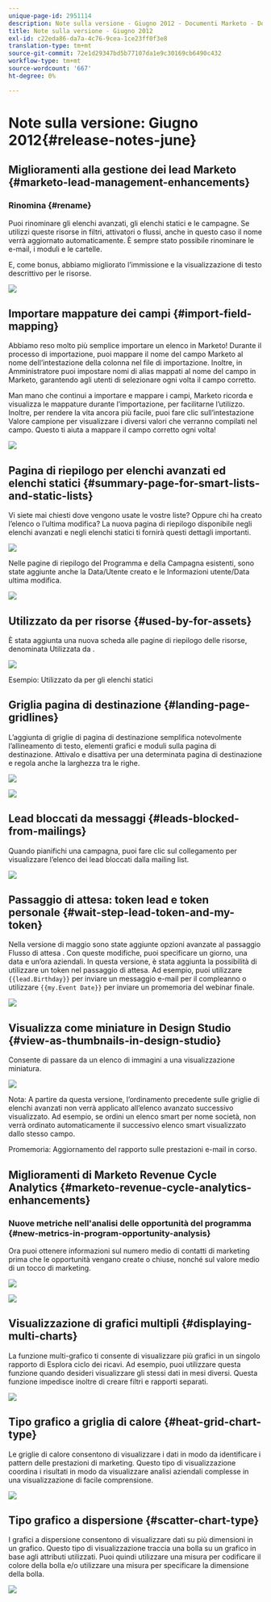 ```yaml
---
unique-page-id: 2951114
description: Note sulla versione - Giugno 2012 - Documenti Marketo - Documentazione del prodotto
title: Note sulla versione - Giugno 2012
exl-id: c22eda86-da7a-4c76-9cea-1ce23ff0f3e8
translation-type: tm+mt
source-git-commit: 72e1d29347bd5b77107da1e9c30169cb6490c432
workflow-type: tm+mt
source-wordcount: '667'
ht-degree: 0%

---
```


# Note sulla versione: Giugno 2012{#release-notes-june}

## Miglioramenti alla gestione dei lead Marketo {#marketo-lead-management-enhancements}

### Rinomina {#rename}

Puoi rinominare gli elenchi avanzati, gli elenchi statici e le campagne. Se utilizzi queste risorse in filtri, attivatori o flussi, anche in questo caso il nome verrà aggiornato automaticamente. È sempre stato possibile rinominare le e-mail, i moduli e le cartelle.

E, come bonus, abbiamo migliorato l’immissione e la visualizzazione di testo descrittivo per le risorse.

![](assets/image2014-9-23-10-3a23-3a10.png)

## Importare mappature dei campi {#import-field-mapping}

Abbiamo reso molto più semplice importare un elenco in Marketo! Durante il processo di importazione, puoi mappare il nome del campo Marketo al nome dell’intestazione della colonna nel file di importazione. Inoltre, in Amministratore puoi impostare nomi di alias mappati al nome del campo in Marketo, garantendo agli utenti di selezionare ogni volta il campo corretto.

Man mano che continui a importare e mappare i campi, Marketo ricorda e visualizza le mappature durante l’importazione, per facilitarne l’utilizzo. Inoltre, per rendere la vita ancora più facile, puoi fare clic sull’intestazione Valore campione per visualizzare i diversi valori che verranno compilati nel campo. Questo ti aiuta a mappare il campo corretto ogni volta!

![](assets/image2014-9-23-10-3a23-3a27.png)

## Pagina di riepilogo per elenchi avanzati ed elenchi statici {#summary-page-for-smart-lists-and-static-lists}

Vi siete mai chiesti dove vengono usate le vostre liste? Oppure chi ha creato l’elenco o l’ultima modifica? La nuova pagina di riepilogo disponibile negli elenchi avanzati e negli elenchi statici ti fornirà questi dettagli importanti.

![](assets/image2014-9-23-10-3a23-3a40.png)

Nelle pagine di riepilogo del Programma e della Campagna esistenti, sono state aggiunte anche la Data/Utente creato e le Informazioni utente/Data ultima modifica.

![](assets/image2014-9-23-10-3a23-3a54.png)

## Utilizzato da per risorse {#used-by-for-assets}

È stata aggiunta una nuova scheda alle pagine di riepilogo delle risorse, denominata Utilizzata da .

![](assets/image2014-9-23-10-3a24-3a5.png)

Esempio: Utilizzato da per gli elenchi statici

## Griglia pagina di destinazione {#landing-page-gridlines}

L’aggiunta di griglie di pagina di destinazione semplifica notevolmente l’allineamento di testo, elementi grafici e moduli sulla pagina di destinazione. Attivalo e disattiva per una determinata pagina di destinazione e regola anche la larghezza tra le righe.

![](assets/image2014-9-23-10-3a24-3a19.png)

![](assets/image2014-9-23-10-3a24-3a33.png)

## Lead bloccati da messaggi {#leads-blocked-from-mailings}

Quando pianifichi una campagna, puoi fare clic sul collegamento per visualizzare l’elenco dei lead bloccati dalla mailing list.

![](assets/image2014-9-23-10-3a24-3a51.png)

## Passaggio di attesa: token lead e token personale {#wait-step-lead-token-and-my-token}

Nella versione di maggio sono state aggiunte opzioni avanzate al passaggio Flusso di attesa . Con queste modifiche, puoi specificare un giorno, una data e un’ora aziendali. In questa versione, è stata aggiunta la possibilità di utilizzare un token nel passaggio di attesa. Ad esempio, puoi utilizzare `{{lead.Birthday}}` per inviare un messaggio e-mail per il compleanno o utilizzare `{{my.Event Date}}` per inviare un promemoria del webinar finale.

![](assets/image2014-9-23-10-3a25-3a57.png)

## Visualizza come miniature in Design Studio {#view-as-thumbnails-in-design-studio}

Consente di passare da un elenco di immagini a una visualizzazione miniatura.

![](assets/image2014-9-23-10-3a26-3a13.png)

Nota: A partire da questa versione, l’ordinamento precedente sulle griglie di elenchi avanzati non verrà applicato all’elenco avanzato successivo visualizzato. Ad esempio, se ordini un elenco smart per nome società, non verrà ordinato automaticamente il successivo elenco smart visualizzato dallo stesso campo.

Promemoria: Aggiornamento del rapporto sulle prestazioni e-mail in corso.

## Miglioramenti di Marketo Revenue Cycle Analytics {#marketo-revenue-cycle-analytics-enhancements}

### Nuove metriche nell&#39;analisi delle opportunità del programma {#new-metrics-in-program-opportunity-analysis}

Ora puoi ottenere informazioni sul numero medio di contatti di marketing prima che le opportunità vengano create o chiuse, nonché sul valore medio di un tocco di marketing.

![](assets/image2014-9-23-10-3a26-3a30.png)

![](assets/image2014-9-23-10-3a26-3a41.png)

## Visualizzazione di grafici multipli {#displaying-multi-charts}

La funzione multi-grafico ti consente di visualizzare più grafici in un singolo rapporto di Esplora ciclo dei ricavi. Ad esempio, puoi utilizzare questa funzione quando desideri visualizzare gli stessi dati in mesi diversi. Questa funzione impedisce inoltre di creare filtri e rapporti separati.

![](assets/image2014-9-23-10-3a27-3a41.png)

## Tipo grafico a griglia di calore {#heat-grid-chart-type}

Le griglie di calore consentono di visualizzare i dati in modo da identificare i pattern delle prestazioni di marketing. Questo tipo di visualizzazione coordina i risultati in modo da visualizzare analisi aziendali complesse in una visualizzazione di facile comprensione.

![](assets/image2014-9-23-10-3a28-3a21.png)

## Tipo grafico a dispersione {#scatter-chart-type}

I grafici a dispersione consentono di visualizzare dati su più dimensioni in un grafico. Questo tipo di visualizzazione traccia una bolla su un grafico in base agli attributi utilizzati. Puoi quindi utilizzare una misura per codificare il colore della bolla e/o utilizzare una misura per specificare la dimensione della bolla.

![](assets/image2014-9-23-10-3a29-3a7.png)
